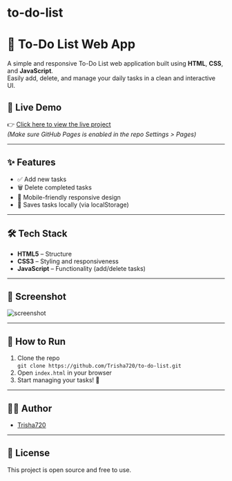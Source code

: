 # to-do-list
# 📝 To-Do List Web App

A simple and responsive To-Do List web application built using **HTML**, **CSS**, and **JavaScript**.  
Easily add, delete, and manage your daily tasks in a clean and interactive UI.

## 🚀 Live Demo
👉 [Click here to view the live project](https://Trisha720.github.io/to-do-list/)  
*(Make sure GitHub Pages is enabled in the repo Settings > Pages)*

---

## ✨ Features

- ✅ Add new tasks
- 🗑️ Delete completed tasks
- 📱 Mobile-friendly responsive design
- 💾 Saves tasks locally (via localStorage)

---

## 🛠️ Tech Stack

- **HTML5** – Structure
- **CSS3** – Styling and responsiveness
- **JavaScript** – Functionality (add/delete tasks)

---

## 📸 Screenshot

![screenshot](https://via.placeholder.com/800x400?text=Your+To-Do+App+Screenshot)

---

## 📂 How to Run

1. Clone the repo  
   `git clone https://github.com/Trisha720/to-do-list.git`
2. Open `index.html` in your browser
3. Start managing your tasks! 🎯

---

## 👩‍💻 Author

- [Trisha720](https://github.com/Trisha720)

---

## 📄 License

This project is open source and free to use.
